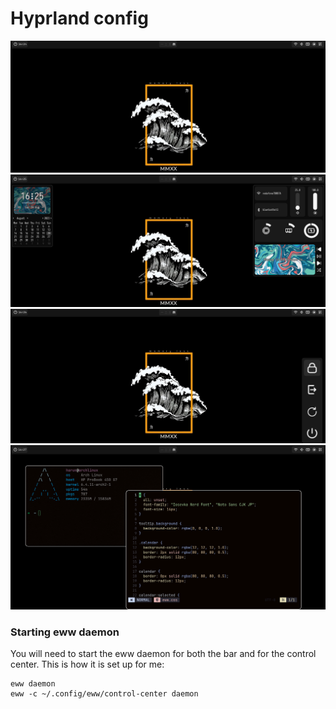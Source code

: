 # Hyprland config

<div align="center">
  <img src="./assets/hyprland1.png">
  <img src="./assets/hyprland2.png">
  <img src="./assets/hyprland3.png">
  <img src="./assets/hyprland4.png">
</div>

### Starting eww daemon
You will need to start the eww daemon for both the bar and for the control center. This is how it is set up for me:
```
eww daemon
eww -c ~/.config/eww/control-center daemon
```
